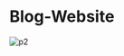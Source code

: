 # Blog-Website

![p2](https://user-images.githubusercontent.com/90318905/173386017-05c9e2ec-074b-43d1-b29a-548619e6b09b.jpg)
